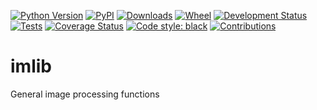 [![Python Version](https://img.shields.io/pypi/pyversions/imlib.svg)](https://pypi.org/project/imlib)
[![PyPI](https://img.shields.io/pypi/v/imlib.svg)](https://pypi.org/project/imlib)
[![Downloads](https://pepy.tech/badge/imlib)](https://pepy.tech/project/imlib)
[![Wheel](https://img.shields.io/pypi/wheel/imlib.svg)](https://pypi.org/project/imlib)
[![Development Status](https://img.shields.io/pypi/status/imlib.svg)](https://github.com/adamltyson/imlib)
[![Tests](https://img.shields.io/github/workflow/status/adamltyson/imlib/tests)](
    https://github.com/adamltyson/imlib/actions)
[![Coverage Status](https://coveralls.io/repos/github/adamltyson/imlib/badge.svg?branch=master)](https://coveralls.io/github/adamltyson/imlib?branch=master)
[![Code style: black](https://img.shields.io/badge/code%20style-black-000000.svg)](https://github.com/python/black)
[![Contributions](https://img.shields.io/badge/Contributions-Welcome-brightgreen.svg)](https://github.com/adamltyson/imlib)


# imlib
General image processing functions
